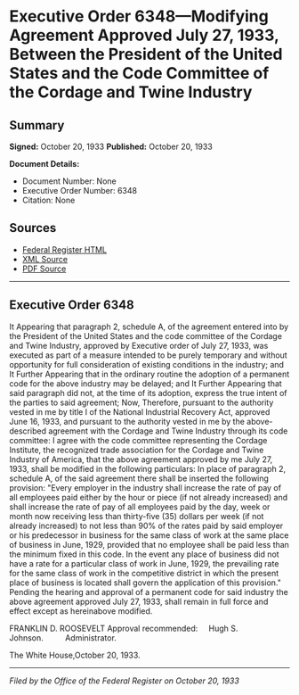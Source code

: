 # Executive Order 6348—Modifying Agreement Approved July 27, 1933, Between the President of the United States and the Code Committee of the Cordage and Twine Industry

## Summary

**Signed:** October 20, 1933
**Published:** October 20, 1933

**Document Details:**
- Document Number: None
- Executive Order Number: 6348
- Citation: None

## Sources
- [Federal Register HTML](https://www.presidency.ucsb.edu/documents/executive-order-6348-modifying-agreement-approved-july-27-1933-between-the-president-the)
- [XML Source](None)
- [PDF Source](None)

---

## Executive Order 6348

It Appearing that paragraph 2, schedule A, of the agreement entered into by the President of the United States and the code committee of the Cordage and Twine Industry, approved by Executive order of July 27, 1933, was executed as part of a measure intended to be purely temporary and without opportunity for full consideration of existing conditions in the industry; and
It Further Appearing that in the ordinary routine the adoption of a permanent code for the above industry may be delayed; and
It Further Appearing that said paragraph did not, at the time of its adoption, express the true intent of the parties to said agreement;
Now, Therefore, pursuant to the authority vested in me by title I of the National Industrial Recovery Act, approved June 16, 1933, and pursuant to the authority vested in me by the above-described agreement with the Cordage and Twine Industry through its code committee:
I agree with the code committee representing the Cordage Institute, the recognized trade association for the Cordage and Twine Industry of America, that the above agreement approved by me July 27, 1933, shall be modified in the following particulars:
In place of paragraph 2, schedule A, of the said agreement there shall be inserted the following provision:
"Every employer in the industry shall increase the rate of pay of all employees paid either by the hour or piece (if not already increased) and shall increase the rate of pay of all employees paid by the day, week or month now receiving less than thirty-five (35) dollars per week (if not already increased) to not less than 90% of the rates paid by said employer or his predecessor in business for the same class of work at the same place of business in June, 1929, provided that no employee shall be paid less than the minimum fixed in this code. In the event any place of business did not have a rate for a particular class of work in June, 1929, the prevailing rate for the same class of work in the competitive district in which the present place of business is located shall govern the application of this provision."
Pending the hearing and approval of a permanent code for said industry the above agreement approved July 27, 1933, shall remain in full force and effect except as hereinabove modified.

FRANKLIN D. ROOSEVELT
Approval recommended:     Hugh S. Johnson.          Administrator.

The White House,October 20, 1933.

---

*Filed by the Office of the Federal Register on October 20, 1933*
